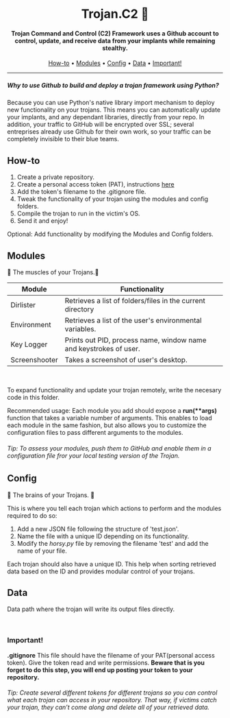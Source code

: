 <h1 align="center"> Trojan.C2 🐎</h1>
<h4 align="center">Trojan Command and Control (C2) Framework uses a Github account to control, update, and receive data from your implants while remaining stealthy.</h4>

<p align="center">
  <a href="#How-to">How-to</a> •
  <a href="#Modules">Modules</a> •
  <a href="#Config">Config</a> •
  <a href="#Data">Data</a> •
  <a href="#Important!">Important!</a>
</p>

___

<h5>Why to use Github to build and deploy a trojan framework using Python?</h5>
Because you can use Python's native library import mechanism to deploy new functionality on your trojans. This means you can automatically update your implants, and any dependant libraries, directly from your repo.
In addition, your traffic to GitHub will be encrypted over SSL; several entreprises already use Github for their own work, so your traffic can be completely invisible to their blue teams. 

## How-to

1. Create a private repository.
2. Create a personal access token (PAT), instructions [here](https://help.github.com/en/github/authenticating-to-github/creating-a-personal-access-token-for-the-command-line/)
3. Add the token's filename to the .gitignore file.
4. Tweak the functionality of your trojan using the modules and config folders.
5. Compile the trojan to run in the victim's OS.
6. Send it and enjoy!

<p>Optional: Add functionality by modifying the Modules and Config folders.</p>

## Modules

💪 The muscles of your Trojans.💪 <br />

<table>
<thead>
<tr>
<th>Module</th>
<th>Functionality</th>
</tr>
</thead>
<tbody>
<tr>
<td>Dirlister</td>
<td>Retrieves a list of folders/files in the current directory</td>
</tr>
<tr>
<td>Environment</td>
<td>Retrieves a list of the user's environmental variables. </td>
</tr>
<tr>
<td>Key Logger</td>
<td>Prints out PID, process name, window name and keystrokes of user.</td>
</tr>
<tr>  
<td>Screenshooter</td>
<td>Takes a screenshot of user's desktop. </td>
</tr>
</tbody>
</table>
 <br />
<p>To expand functionality and update your trojan remotely, write the necesary code in this folder. </p>
<p>Recommended usage: 
  Each module you add should expose a <strong>run(**args)</strong> function that takes a variable number of arguments. 
This enables to load each module in the same fashion, but also allows you to customize the configuration
files to pass different arguments to the modules. </p>

<h6> Tip: To assess your modules, push them to GitHub and enable them in a configuration file fror your local testing version of the Trojan.</h6> 

## Config

🧠 The brains of your Trojans. 🧠  <br />
<p>This is where you tell each trojan which actions to perform and the modules required to do so:<br />

1. Add a new JSON file following the structure of 'test.json'.
2. Name the file with a unique ID depending on its functionality. 
3. Modify the *horsy.py* file by removing the filename 'test' and add the name of your file. 

</p>
Each trojan should also have a unique ID. This help when sorting retrieved data based on the ID and provides modular
control of your trojans. 

## Data

Data path where the trojan will write its output files directly. 

<br>

### Important!

<p>
<strong>.gitignore</strong>
This file should have the filename of your PAT(personal access token). Give the token read and write permissions.
<strong>Beware that is you forget to do this step, you will end up posting your token to your repository. </strong>
</p>
<h6> Tip: Create several different tokens for different trojans so you can control what each trojan can access in your repository. That way, if victims catch your trojan, they can’t come along and delete all of your retrieved data.</h6> 
